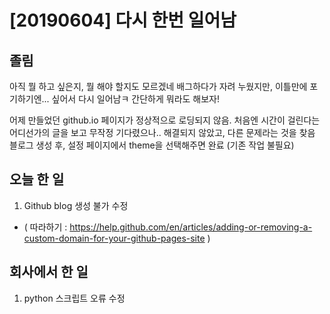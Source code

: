 # [20190604] 다시 한번 일어남


## 졸림
아직 뭘 하고 싶은지, 뭘 해야 할지도 모르겠네
배그하다가 자려 누웠지만, 이틀만에 포기하기엔... 싶어서 다시 일어남ㅋ
간단하게 뭐라도 해보자!

어제 만들었던 github.io 페이지가 정상적으로 로딩되지 않음.
처음엔 시간이 걸린다는 어디선가의 글을 보고 무작정 기다렸으나.. 해결되지 않았고, 다른 문제라는 것을 찾음
블로그 생성 후, 설정 페이지에서 theme을 선택해주면 완료 (기존 작업 불필요)

## 오늘 한 일
1. Github blog 생성 불가 수정 
- ( 따라하기 : https://help.github.com/en/articles/adding-or-removing-a-custom-domain-for-your-github-pages-site )
 
## 회사에서 한 일
1. python 스크립트 오류 수정
